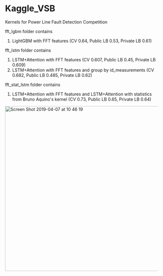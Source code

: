 # Kaggle_VSB
Kernels for Power Line Fault Detection Competition 

fft_lgbm folder contains 
1) LightGBM with FFT features (CV 0.64, Public LB 0.53, Private LB 0.61)

fft_lstm folder contains 
1) LSTM+Attention with FFT features (CV 0.607, Public LB 0.45, Private LB 0.609)
2) LSTM+Attention with FFT features and group by id_measurements (CV 0.682, Public LB 0.485, Private LB 0.62)

fft_stat_lstm folder contains
1) LSTM+Attention with FFT features and LSTM+Attention with statistics from Bruno Aquino's kernel (CV 0.73, Public LB 0.65, Private LB 0.64)

<img width="542" alt="Screen Shot 2019-04-07 at 10 46 19" src="https://user-images.githubusercontent.com/32665134/55680587-2ec70380-5924-11e9-9433-426222dfa83e.png">
